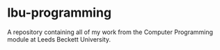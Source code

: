# lbu-programming
A repository containing all of my work from the Computer Programming module at Leeds Beckett University. 
